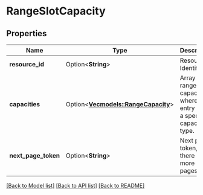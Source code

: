 # RangeSlotCapacity

## Properties

Name | Type | Description | Notes
------------ | ------------- | ------------- | -------------
**resource_id** | Option<**String**> | Resource Identifier. | [optional]
**capacities** | Option<[**Vec<models::RangeCapacity>**](RangeCapacity.md)> | Array of range capacities where each entry is for a specific capacity type. | [optional]
**next_page_token** | Option<**String**> | Next page token, if there are more pages. | [optional]

[[Back to Model list]](../README.md#documentation-for-models) [[Back to API list]](../README.md#documentation-for-api-endpoints) [[Back to README]](../README.md)


